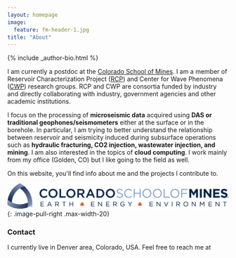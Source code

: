 ```yaml
---
layout: homepage
image:
  feature: fm-header-1.jpg
title: "About"
---
```


<footer role="contentinfo">
  <div class="article-author-bottom">
    {% include _author-bio.html %}
  </div>
</footer>

I am currently a postdoc at the
[Colorado School of Mines](https://geophysics.mines.edu/). I am a member of Reservoir Characterization Project ([RCP](https://rcp.mines.edu/)) and Center for Wave Phenomena ([CWP](https://cwp.mines.edu/)) research groups. RCP and CWP are consortia funded by industry and directly collaborating with industry, government agencies and other academic institutions.

I focus on the processing of **microseismic data** acquired using **DAS or traditional geophones/seismometers** either at the surface or in the borehole. In particular, I am trying to better understand the relationship between reservoir and seismicity induced during subsurface operations such as **hydraulic fracturing, CO2 injection, wastewater injection, and mining**. I am also interested in the topics of **cloud computing**.
I work mainly from my office (Golden, CO) but I like going to the field as well.

On this website, you'll find info about me and the projects I contribute to.

![CSM_logo](/images/CSM_logo.png)
{: .image-pull-right .max-width-20}

### Contact
<p>
I currently live in Denver area, Colorado, USA. Feel free to reach me at </p>
